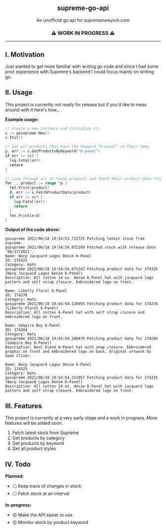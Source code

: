 <p align="center">
  <h2 align="center">supreme-go-api</h2>
  <p align="center"> 
    An unofficial go api for supremenewyork.com
  </p>
  <p align="center"> 
    <h3 align="center">⚠️ WORK IN PROGRESS ⚠️</h3>
  </p>
</p>

---
## I. Motivation
Just wanted to get more familiar with writing go code and since I had some prior
experience with Supreme's backend I could focus mainly on writing go.

## II. Usage
This project is currently not ready for release but if you'd like to mess around
with it here's how...


**Example usage:**
```go
// Create a new instance and initialize it.
s := gosupreme.New()
s.Init()

// Get all products that have the keyword "6-panel" in their name
p, err := s.GetProductsByKeyword("6-panel")
if err != nil {
  log.Fatal(err)
  return
}

// Loop through all of those products and fetch their product data (styles, sizes, etc...) and print it to console.
for _, product := range *p {
  fmt.Print(product)
  d, err := s.FetchProductData(product)
  if err != nil {
    log.Fatal(err)
    return
  }
  fmt.Println(d)
}
```

**Output of the code above:**
```shell
gosupreme 2021/06/18 19:54:53.722725 Fetching latest stock from supreme.
gosupreme 2021/06/18 19:54:54.072299 Fetched stock with release date '06/17/2021'.
Name: Warp Jacquard Logos Denim 6-Panel
ID: 174325
Category: Hats
gosupreme 2021/06/18 19:54:54.072342 Fetching product data for 174325 (Warp Jacquard Logos Denim 6-Panel)
Description: All cotton 14 oz. denim 6-Panel hat with jacquard logo pattern and self strap closure. Embroidered logo on front.

Name: Liberty Floral 6-Panel
ID: 174278
Category: Hats
gosupreme 2021/06/18 19:54:54.120455 Fetching product data for 174278 (Liberty Floral 6-Panel)
Description: All cotton 6-Panel hat with self strap closure and embroidered logo on front.

Name: Vampire Boy 6-Panel
ID: 174284
Category: Hats
gosupreme 2021/06/18 19:54:54.208470 Fetching product data for 174284 (Vampire Boy 6-Panel)
Description: Wool blend 6-Panel hat with snap closure. Embroidered graphic on front and embroidered logo on back. Original artwork by Sean Cliver.

Name: Warp Jacquard Logos Denim 6-Panel
ID: 174325
Category: Hats
gosupreme 2021/06/18 19:54:54.251057 Fetching product data for 174325 (Warp Jacquard Logos Denim 6-Panel)
Description: All cotton 14 oz. denim 6-Panel hat with jacquard logo pattern and self strap closure. Embroidered logo on front.

```
## III. Features
This project is currently at a very early stage and a work in progress. More
features will be added soon.

1. Fetch latest stock from Supreme
2. Get products by category
3. Get products by keyword
4. Get all product styles


## IV. Todo

**Planned:**
- ⚪ Keep track of changes in stock
- ⚪ Fetch stock at an interval

**In-progress:**
- 🟡 Make the API easier to use
- 🟡 Monitor stock by product keyword
